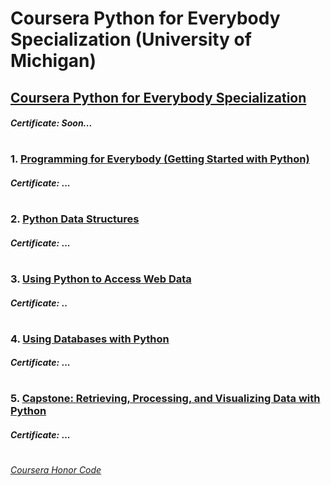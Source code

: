 # Coursera Python for Everybody Specialization (University of Michigan)


## [Coursera Python for Everybody Specialization](https://www.coursera.org/specializations/python)
####    *Certificate:* _Soon..._
#

### 1. [Programming for Everybody (Getting Started with Python)](https://www.coursera.org/learn/python)

####    *Certificate:* ...
#
### 2. [Python Data Structures](https://www.coursera.org/learn/python-data)

####    *Certificate:* ...
#   
### 3. [Using Python to Access Web Data](https://www.coursera.org/learn/python-network-data)

####    *Certificate:* ..
#   
### 4. [Using Databases with Python](https://www.coursera.org/learn/python-databases)

####    *Certificate:* ...
#
### 5. [Capstone: Retrieving, Processing, and Visualizing Data with Python](https://www.coursera.org/learn/python-data-visualization)

####    *Certificate:* ...
#


[*Coursera Honor Code*](https://www.coursera.support/s/article/209818863-Coursera-Honor-Code?language=en_US)
